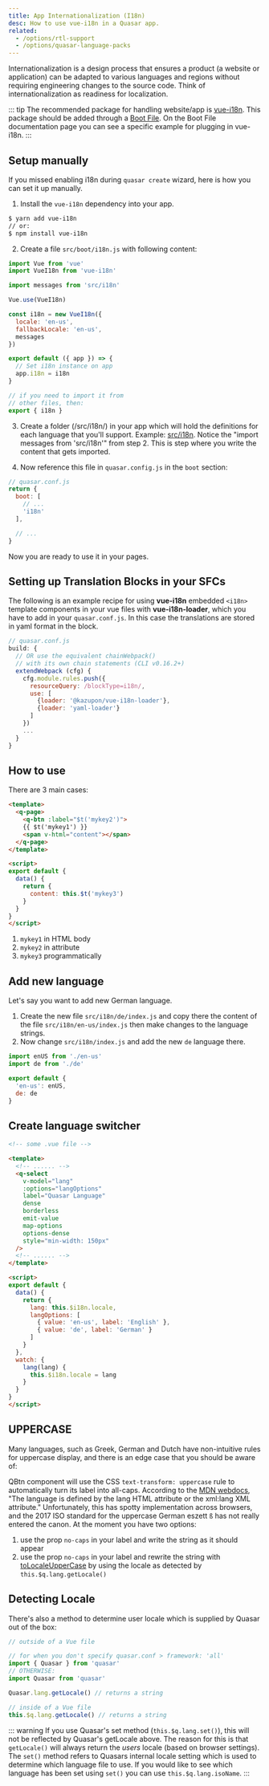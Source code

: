 ```yaml
---
title: App Internationalization (I18n)
desc: How to use vue-i18n in a Quasar app.
related:
  - /options/rtl-support
  - /options/quasar-language-packs
---
```

Internationalization is a design process that ensures a product (a website or application) can be adapted to various languages and regions without requiring engineering changes to the source code. Think of internationalization as readiness for localization.

::: tip
The recommended package for handling website/app is [vue-i18n](https://github.com/kazupon/vue-i18n). This package should be added through a [Boot File](/quasar-cli/boot-files). On the Boot File documentation page you can see a specific example for plugging in vue-i18n.
:::

## Setup manually

If you missed enabling i18n during `quasar create` wizard, here is how you can set it up manually.

1. Install the `vue-i18n` dependency into your app.

```bash
$ yarn add vue-i18n
// or:
$ npm install vue-i18n
```

2. Create a file `src/boot/i18n.js` with following content:

```js
import Vue from 'vue'
import VueI18n from 'vue-i18n'

import messages from 'src/i18n'

Vue.use(VueI18n)

const i18n = new VueI18n({
  locale: 'en-us',
  fallbackLocale: 'en-us',
  messages
})

export default ({ app }) => {
  // Set i18n instance on app
  app.i18n = i18n
}

// if you need to import it from
// other files, then:
export { i18n }
```

3. Create a folder (/src/i18n/) in your app which will hold the definitions for each language that you'll support. Example: [src/i18n](https://github.com/quasarframework/quasar-starter-kit/tree/master/template/src/i18n). Notice the "import messages from 'src/i18n'" from step 2. This is step where you write the content that gets imported.

4. Now reference this file in `quasar.config.js` in the `boot` section:

```js
// quasar.conf.js
return {
  boot: [
    // ...
    'i18n'
  ],

  // ...
}
```

Now you are ready to use it in your pages.

## Setting up Translation Blocks in your SFCs
The following is an example recipe for using **vue-i18n** embedded `<i18n>` template components in your vue files with **vue-i18n-loader**, which you have to add in your `quasar.conf.js`. In this case the translations are stored in yaml format in the block.

```js
// quasar.conf.js
build: {
  // OR use the equivalent chainWebpack()
  // with its own chain statements (CLI v0.16.2+)
  extendWebpack (cfg) {
    cfg.module.rules.push({
      resourceQuery: /blockType=i18n/,
      use: [
        {loader: '@kazupon/vue-i18n-loader'},
        {loader: 'yaml-loader'}
      ]
    })
    ...
  }
}
```

## How to use

There are 3 main cases:

```html
<template>
  <q-page>
    <q-btn :label="$t('mykey2')">
    {{ $t('mykey1') }}
    <span v-html="content"></span>
  </q-page>
</template>

<script>
export default {
  data() {
    return {
      content: this.$t('mykey3')
    }
  }
}
</script>
```

1. `mykey1` in HTML body
2. `mykey2` in attribute
3. `mykey3` programmatically

## Add new language

Let's say you want to add new German language.

1. Create the new file `src/i18n/de/index.js` and copy there the content of the file `src/i18n/en-us/index.js` then make changes to the language strings.
2. Now change `src/i18n/index.js` and add the new `de` language there.

```js
import enUS from './en-us'
import de from './de'

export default {
  'en-us': enUS,
  de: de
}
```

## Create language switcher

```html
<!-- some .vue file -->

<template>
  <!-- ...... -->
  <q-select
    v-model="lang"
    :options="langOptions"
    label="Quasar Language"
    dense
    borderless
    emit-value
    map-options
    options-dense
    style="min-width: 150px"
  />
  <!-- ...... -->
</template>

<script>
export default {
  data() {
    return {
      lang: this.$i18n.locale,
      langOptions: [
        { value: 'en-us', label: 'English' },
        { value: 'de', label: 'German' }
      ]
    }
  },
  watch: {
    lang(lang) {
      this.$i18n.locale = lang
    }
  }
}
</script>
```

## UPPERCASE
Many languages, such as Greek, German and Dutch have non-intuitive rules for uppercase display, and there is an edge case that you should be aware of:

QBtn component will use the CSS `text-transform: uppercase` rule to automatically turn its label into all-caps. According to the [MDN webdocs](https://developer.mozilla.org/en-US/docs/Web/CSS/text-transform), "The language is defined by the lang HTML attribute or the xml:lang XML attribute." Unfortunately, this has spotty implementation across browsers, and the 2017 ISO standard for the uppercase German eszett `ß` has not really entered the canon. At the moment you have two options:

1. use the prop `no-caps` in your label and write the string as it should appear
2. use the prop `no-caps` in your label and rewrite the string with [toLocaleUpperCase](https://developer.mozilla.org/en-US/docs/Web/JavaScript/Reference/Global_Objects/String/toLocaleUpperCase) by using the locale as detected by `this.$q.lang.getLocale()`

## Detecting Locale
There's also a method to determine user locale which is supplied by Quasar out of the box:
```js
// outside of a Vue file

// for when you don't specify quasar.conf > framework: 'all'
import { Quasar } from 'quasar'
// OTHERWISE:
import Quasar from 'quasar'

Quasar.lang.getLocale() // returns a string

// inside of a Vue file
this.$q.lang.getLocale() // returns a string
```

::: warning
If you use Quasar's set method (`this.$q.lang.set()`), this will not be reflected by Quasar's getLocale above. The reason for this is that `getLocale()` will always return the *users* locale (based on browser settings). The `set()` method refers to Quasars internal locale setting which is used to determine which language file to use. If you would like to see which language has been set using `set()` you can use `this.$q.lang.isoName`.
:::
